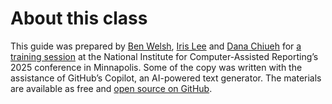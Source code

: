 # About this class

This guide was prepared by [Ben Welsh](https://palewi.re/who-is-ben-welsh/), [Iris Lee](https://www.irisslee.com/) and [Dana Chiueh](https://dana.computer/) for [a training session](https://schedules.ire.org/nicar-2025/index.html#2045) at the National Institute for Computer-Assisted Reporting’s 2025 conference in Minnapolis. Some of the copy was written with the assistance of GitHub’s Copilot, an AI-powered text generator. The materials are available as free and [open source on GitHub](https://github.com/palewire/go-big-with-github-actions).
